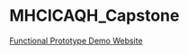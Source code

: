# MHCICAQH_Capstone
<a href="https://carolinesijiafan.github.io/MHCICAQH_Capstone">
Functional Prototype Demo Website
</a>
